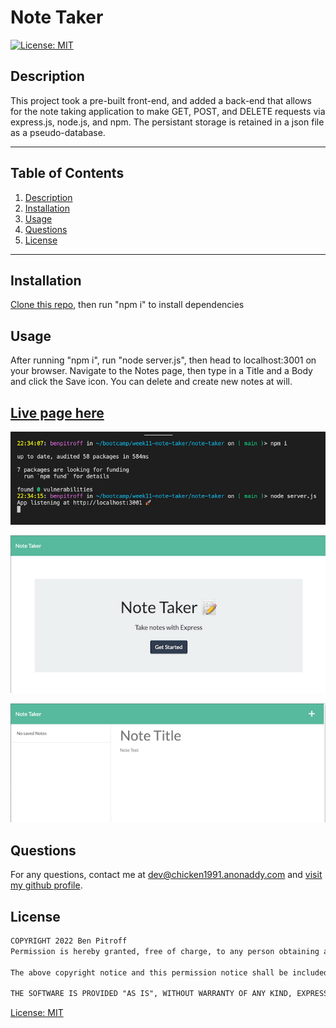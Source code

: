 # Note Taker

   [![License: MIT](https://img.shields.io/badge/License-MIT-yellow.svg)](https://opensource.org/licenses/MIT)

  ## Description
  This project took a pre-built front-end, and added a back-end that allows for the note taking application to make GET, POST, and DELETE requests via express.js, node.js, and npm. The persistant storage is retained in a json file as a pseudo-database.

  * * * * * *


  ## Table of Contents
  1. [Description](#Description)
  2. [Installation](#Installation)
  3. [Usage](#Usage)
  4. [Questions](#questions)
  5. [License](#License)

  * * * * * *

  <a name="Installation"></a>
  ## Installation
  [Clone this repo](https://github.com/chicken1991/note-taker.git), then run "npm i" to install dependencies

  <a name="Usage"></a>
  ## Usage
  After running "npm i", run "node server.js", then head to localhost:3001 on your browser. Navigate to the Notes page, then type in a Title and a Body and click the Save icon. You can delete and create new notes at will.

  ## [Live page here](https://chicken-note-taker.herokuapp.com)
  
  ![demo 1](./assets/images/demo1.png)

  ![demo 2](./assets/images/demo2.png)

  ![demo 3](./assets/images/demo3.png)

  


  <a name="questions"></a>
  ## Questions
  For any questions, contact me at dev@chicken1991.anonaddy.com and [visit my github profile](https://github.com/chicken1991).

  <a name="License"></a>
  ## License


```md
COPYRIGHT 2022 Ben Pitroff
Permission is hereby granted, free of charge, to any person obtaining a copy of this software and associated documentation files (the "Software"), to deal in the Software without restriction, including without limitation the rights to use, copy, modify, merge, publish, distribute, sublicense, and/or sell copies of the Software, and to permit persons to whom the Software is furnished to do so, subject to the following conditions:

The above copyright notice and this permission notice shall be included in all copies or substantial portions of the Software.

THE SOFTWARE IS PROVIDED "AS IS", WITHOUT WARRANTY OF ANY KIND, EXPRESS OR IMPLIED, INCLUDING BUT NOT LIMITED TO THE WARRANTIES OF MERCHANTABILITY, FITNESS FOR A PARTICULAR PURPOSE AND NONINFRINGEMENT. IN NO EVENT SHALL THE AUTHORS OR COPYRIGHT HOLDERS BE LIABLE FOR ANY CLAIM, DAMAGES OR OTHER LIABILITY, WHETHER IN AN ACTION OF CONTRACT, TORT OR OTHERWISE, ARISING FROM, OUT OF OR IN CONNECTION WITH THE SOFTWARE OR THE USE OR OTHER DEALINGS IN THE SOFTWARE.
```        


[License: MIT](https://opensource.org/licenses/MIT)
